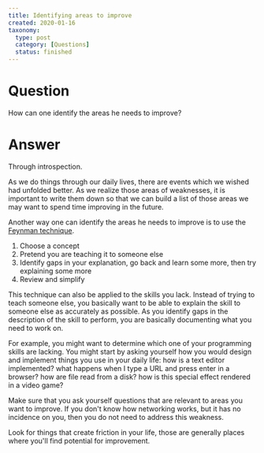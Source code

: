 ```yaml
---
title: Identifying areas to improve
created: 2020-01-16
taxonomy:
  type: post
  category: [Questions]
  status: finished
---
```


# Question
How can one identify the areas he needs to improve?

# Answer
Through introspection.

As we do things through our daily lives, there are events which we wished had unfolded better. As we realize those areas of weaknesses, it is important to write them down so that we can build a list of those areas we may want to spend time improving in the future.

Another way one can identify the areas he needs to improve is to use the [Feynman technique](https://fs.blog/2012/04/feynman-technique/).

1. Choose a concept
2. Pretend you are teaching it to someone else
3. Identify gaps in your explanation, go back and learn some more, then try explaining some more
4. Review and simplify

This technique can also be applied to the skills you lack. Instead of trying to teach someone else, you basically want to be able to explain the skill to someone else as accurately as possible. As you identify gaps in the description of the skill to perform, you are basically documenting what you need to work on.

For example, you might want to determine which one of your programming skills are lacking. You might start by asking yourself how you would design and implement things you use in your daily life: how is a text editor implemented? what happens when I type a URL and press enter in a browser? how are file read from a disk? how is this special effect rendered in a video game?

Make sure that you ask yourself questions that are relevant to areas you want to improve. If you don't know how networking works, but it has no incidence on you, then you do not need to address this weakness.

Look for things that create friction in your life, those are generally places where you'll find potential for improvement.
